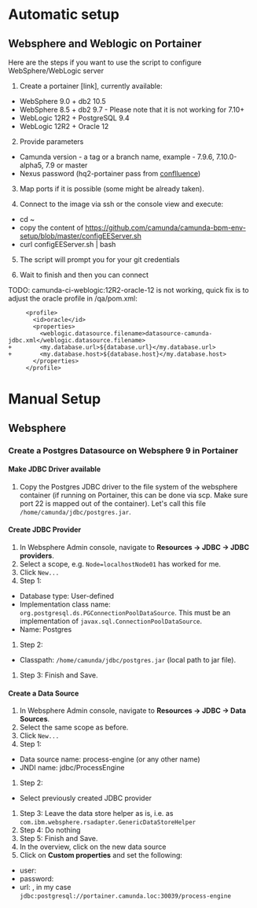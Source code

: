 # Automatic setup

## Websphere and Weblogic on Portainer

Here are the steps if you want to use the script to configure WebSphere/WebLogic server

1. Create a portainer [link], currently available:

* WebSphere 9.0 + db2 10.5 
* WebSphere 8.5 + db2 9.7 - Please note that it is not working for 7.10+
* WebLogic 12R2 + PostgreSQL 9.4
* WebLogic 12R2 + Oracle 12

2. Provide parameters

* Camunda version - a tag or a branch name, example - 7.9.6, 7.10.0-alpha5, 7.9 or master
* Nexus password (hq2-portainer pass from [conflluence](https://app.camunda.com/confluence/display/SRE/New+machine+accounts+for+CI))

3. Map ports if it is possible (some might be already taken).

4. Connect to the image via ssh or the console view and execute:

* cd ~ 
* copy the content of https://github.com/camunda/camunda-bpm-env-setup/blob/master/configEEServer.sh
* curl configEEServer.sh | bash

5. The script will prompt you for your git credentials

6. Wait to finish and then you can connect


TODO: camunda-ci-weblogic:12R2-oracle-12 is not working, quick fix is to adjust the oracle profile in /qa/pom.xml:
```
     <profile>
       <id>oracle</id>
       <properties>
         <weblogic.datasource.filename>datasource-camunda-jdbc.xml</weblogic.datasource.filename>
+        <my.database.url>${database.url}</my.database.url>
+        <my.database.host>${database.host}</my.database.host>
       </properties>
     </profile>
```

# Manual Setup

## Websphere

### Create a Postgres Datasource on Websphere 9 in Portainer

#### Make JDBC Driver available

1. Copy the Postgres JDBC driver to the file system of the websphere container (if running on Portainer, this can be done via scp. Make sure port 22 is mapped out of the container). Let's call this file `/home/camunda/jdbc/postgres.jar`.

#### Create JDBC Provider

1. In Websphere Admin console, navigate to **Resources -> JDBC -> JDBC providers**.
1. Select a scope, e.g. `Node=localhostNode01` has worked for me.
1. Click `New...`
1. Step 1:
  * Database type: User-defined
  * Implementation class name: `org.postgresql.ds.PGConnectionPoolDataSource`. This must be an implementation of `javax.sql.ConnectionPoolDataSource`.
  * Name: Postgres
1. Step 2:
  * Classpath: `/home/camunda/jdbc/postgres.jar` (local path to jar file).
1. Step 3: Finish and Save.

#### Create a Data Source

1. In Websphere Admin console, navigate to **Resources -> JDBC -> Data Sources**.
1. Select the same scope as before.
1. Click `New...`
1. Step 1:
  * Data source name: process-engine (or any other name)
  * JNDI name: jdbc/ProcessEngine
1. Step 2:
  * Select previously created JDBC provider
1. Step 3: Leave the data store helper as is, i.e. as `com.ibm.websphere.rsadapter.GenericDataStoreHelper`
1. Step 4: Do nothing
1. Step 5: Finish and Save.
1. In the overview, click on the new data source
1. Click on **Custom properties** and set the following:
  * user: <database user name>
  * password: <database user password>
  * url: <JDBC url>, in my case `jdbc:postgresql://portainer.camunda.loc:30039/process-engine`